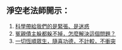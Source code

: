 ## 淨空老法師開示：

1. [科學帶給我們的是緊張、是迷惑](科學帶給我們的是緊張、是迷惑.md)
2. [冤親債主躲都躲不掉，怎麼解決這個問題？](冤親債主躲都躲不掉，怎麼解決這個問題？.md)
3. [一切恆順眾生，隨喜功德，不計較，不衝突](一切恆順眾生，隨喜功德，不計較，不衝突.md)
